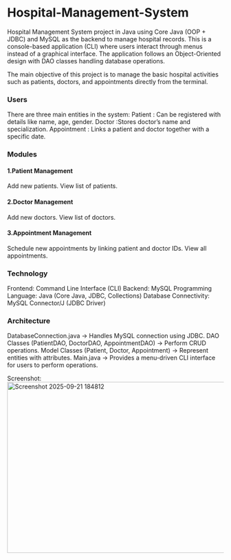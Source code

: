 # Hospital-Management-System
Hospital Management System project in Java using Core Java (OOP + JDBC) and MySQL as the backend to manage hospital records.
This is a console-based application (CLI) where users interact through menus instead of a graphical interface.
The application follows an Object-Oriented design with DAO classes handling database operations.

The main objective of this project is to manage the basic hospital activities such as patients, doctors, and appointments directly from the terminal.

### Users
There are three main entities in the system:
Patient : Can be registered with details like name, age, gender.
Doctor :Stores doctor’s name and specialization.
Appointment : Links a patient and doctor together with a specific date.

### Modules
#### 1.Patient Management
Add new patients.
View list of patients.
#### 2.Doctor Management
Add new doctors.
View list of doctors.
#### 3.Appointment Management
Schedule new appointments by linking patient and doctor IDs.
View all appointments.

### Technology 
Frontend: Command Line Interface (CLI)
Backend: MySQL
Programming Language: Java (Core Java, JDBC, Collections)
Database Connectivity: MySQL Connector/J (JDBC Driver)

### Architecture

DatabaseConnection.java → Handles MySQL connection using JDBC.
DAO Classes (PatientDAO, DoctorDAO, AppointmentDAO) → Perform CRUD operations.
Model Classes (Patient, Doctor, Appointment) → Represent entities with attributes.
Main.java → Provides a menu-driven CLI interface for users to perform operations.


Screenshot:
<img width="1055" height="397" alt="Screenshot 2025-09-21 184812" src="https://github.com/user-attachments/assets/cd680d51-d5a2-4f64-aff8-e0a374daee3c" />


